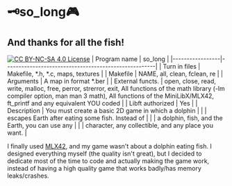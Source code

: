 # 🗝️so_long🎮
## And thanks for all the fish!
<a href="https://creativecommons.org/licenses/by-nc-sa/4.0/"><img src="https://licensebuttons.net/l/by-nc-sa/4.0/88x31.png" alt="CC BY-NC-SA 4.0 License"></a>
| Program name    | so_long                                              |
|-----------------|------------------------------------------------------|
| Turn in files   | Makefile, \*.h, \*.c, maps, textures                    |
| Makefile        | NAME, all, clean, fclean, re                          |
| Arguments       | A map in format \*.ber                                 |
| External functs. | open, close, read, write, malloc, free, perror, strerror, exit, All functions of the math library (-lm compiler option, man man 3 math), All functions of the MiniLibX/MLX42, ft_printf and any equivalent YOU coded                   |
| Libft authorized | Yes                                                  |
| Description     | You must create a basic 2D game in which a dolphin    |
|                 | escapes Earth after eating some fish. Instead of     |
|                 | a dolphin, fish, and the Earth, you can use any      |
|                 | character, any collectible, and any place you want.  |

I finally used [MLX42](https://github.com/codam-coding-college/MLX42), and my game wasn't about a dolphin eating fish. I designed everything myself (the quality isn't great), but I decided 
to dedicate most of the time to code and actually making the game work, instead of having a high quality game that works badly/has memory leaks/crashes.
